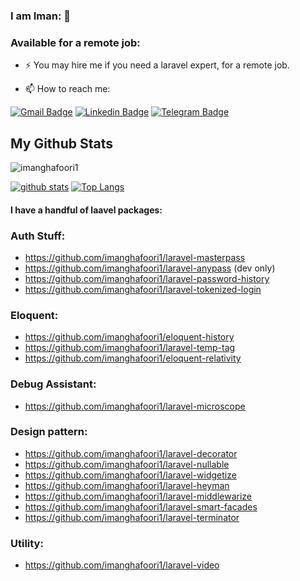 ### I am Iman: 👋


### Available for a remote job:
-  ⚡  You may hire me if you need a laravel expert, for a remote job.

- 📫 How to reach me: 

[![Gmail Badge](https://img.shields.io/badge/-imanghafoori1@gmail.com-c14438?style=flat&logo=Gmail&logoColor=white&link=mailto:imanghafoori1@gmail.com)](mailto:imanghafoori1@gmail.com)
[![Linkedin Badge](https://img.shields.io/badge/-Iman%20Ghafoori-0072b1?style=flat&logo=Linkedin&logoColor=white&link=https://linkedin.com/in/iman-ghafoori/)](https://linkedin.com/in/iman-ghafoori/) 
[![Telegram Badge](https://img.shields.io/badge/-Telegram-blue?style=flat&logo=telegram&logoColor=white&link=https://t.me/imanghafoori/)](https://t.me/imanghafoori/)
</p>

## My Github Stats

<p align=left> <img src=https://komarev.com/ghpvc/?username=imanghafoori1 alt=imanghafoori1 /> </p>

[![github stats](https://github-readme-stats.vercel.app/api?username=imanghafoori1)](https://github.com/anuraghazra/github-readme-stats)
[![Top Langs](https://github-readme-stats.vercel.app/api/top-langs/?username=imanghafoori1&layout=compact)](https://github.com/imanghafoori1/github-readme-stats)

#### I have a handful of laavel packages:

### Auth Stuff:
- https://github.com/imanghafoori1/laravel-masterpass
- https://github.com/imanghafoori1/laravel-anypass      (dev only)
- https://github.com/imanghafoori1/laravel-password-history
- https://github.com/imanghafoori1/laravel-tokenized-login

### Eloquent:
- https://github.com/imanghafoori1/eloquent-history
- https://github.com/imanghafoori1/laravel-temp-tag
- https://github.com/imanghafoori1/eloquent-relativity

### Debug Assistant:
- https://github.com/imanghafoori1/laravel-microscope

### Design pattern:
- https://github.com/imanghafoori1/laravel-decorator
- https://github.com/imanghafoori1/laravel-nullable
- https://github.com/imanghafoori1/laravel-widgetize
- https://github.com/imanghafoori1/laravel-heyman
- https://github.com/imanghafoori1/laravel-middlewarize
- https://github.com/imanghafoori1/laravel-smart-facades
- https://github.com/imanghafoori1/laravel-terminator

### Utility:
- https://github.com/imanghafoori1/laravel-video
